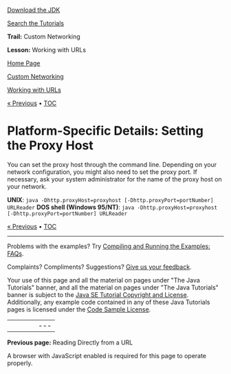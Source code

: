 [Download
the JDK](http://java.sun.com/javase/6/download.jsp)
  
[Search the
Tutorials](../../search.html)

**Trail:** Custom Networking
  
**Lesson:** Working with URLs

[Home Page](../../index.html)
>
[Custom Networking](../index.html)
>
[Working with URLs](index.html)

[« Previous](readingURL.html) • [TOC](../TOC.html)

# Platform-Specific Details: Setting the Proxy Host

You can set the proxy host through the command line. Depending on your
network configuration, you might also need to set the proxy port. If
necessary, ask your system administrator for the name of the proxy host
on your network.

**UNIX**: ``` java -Dhttp.proxyHost=proxyhost [-Dhttp.proxyPort=portNumber] URLReader ``` **DOS shell (Windows 95/NT)**: ``` java -Dhttp.proxyHost=proxyhost [-Dhttp.proxyPort=portNumber] URLReader ```

[« Previous](readingURL.html)
•
[TOC](../TOC.html)


---

Problems with the examples? Try [Compiling and Running
the Examples: FAQs](../../information/run-examples.html).
  
Complaints? Compliments? Suggestions? [Give
us your feedback](http://download.oracle.com/javase/feedback.html).

Your use of this page and all the material on pages under "The Java Tutorials" banner,
and all the material on pages under "The Java Tutorials" banner is subject to the [Java SE Tutorial Copyright
and License](../../information/license.html).
Additionally, any example code contained in any of these Java
Tutorials pages is licensed under the
[Code
Sample License](http://developers.sun.com/license/berkeley_license.html).

|  |  |  |  |  |
| --- | --- | --- | --- | --- |
| |  |  | | --- | --- | | duke image | Oracle logo | | [About Oracle](http://www.oracle.com/us/corporate/index.html) | [Oracle Technology Network](http://www.oracle.com/technology/index.html) | [Terms of Service](https://www.samplecode.oracle.com/servlets/CompulsoryClickThrough?type=TermsOfService) | Copyright © 1995, 2011 Oracle and/or its affiliates. All rights reserved. |

**Previous page:** Reading Directly from a URL




A browser with JavaScript enabled is required for this page to operate properly.
